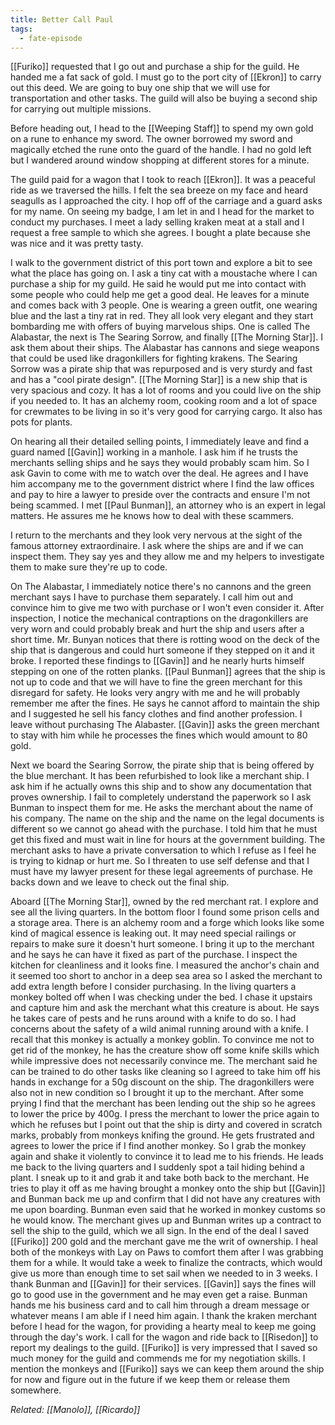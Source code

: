 ```yaml
---
title: Better Call Paul
tags:
  - fate-episode
---
```

[[Furiko]] requested that I go out and purchase a ship for the guild. He handed me a fat sack of gold. I must go to the port city of [[Ekron]] to carry out this deed. We are going to buy one ship that we will use for transportation and other tasks. The guild will also be buying a second ship for carrying out multiple missions.

Before heading out, I head to the [[Weeping Staff]] to spend my own gold on a rune to enhance my sword. The owner borrowed my sword and magically etched the rune onto the guard of the handle. I had no gold left but I wandered around window shopping at different stores for a minute.

The guild paid for a wagon that I took to reach [[Ekron]]. It was a peaceful ride as we traversed the hills. I felt the sea breeze on my face and heard seagulls as I approached the city. I hop off of the carriage and a guard asks for my name. On seeing my badge, I am let in and I head for the market to conduct my purchases. I meet a lady selling kraken meat at a stall and I request a free sample to which she agrees. I bought a plate because she was nice and it was pretty tasty.

I walk to the government district of this port town and explore a bit to see what the place has going on. I ask a tiny cat with a moustache where I can purchase a ship for my guild. He said he would put me into contact with some people who could help me get a good deal. He leaves for a minute and comes back with 3 people. One is wearing a green outfit, one wearing blue and the last a tiny rat in red. They all look very elegant and they start bombarding me with offers of buying marvelous ships. One is called The Alabastar, the next is The Searing Sorrow, and finally [[The Morning Star]]. I ask them about their ships. The Alabastar has cannons and siege weapons that could be used like dragonkillers for fighting krakens. The Searing Sorrow was a pirate ship that was repurposed and is very sturdy and fast and has a "cool pirate design". [[The Morning Star]] is a new ship that is very spacious and cozy. It has a lot of rooms and you could live on the ship if you needed to. It has an alchemy room, cooking room and a lot of space for crewmates to be living in so it's very good for carrying cargo. It also has pots for plants.

On hearing all their detailed selling points, I immediately leave and find a guard named [[Gavin]] working in a manhole. I ask him if he trusts the merchants selling ships and he says they would probably scam him. So I ask Gavin to come with me to watch over the deal. He agrees and I have him accompany me to the government district where I find the law offices and pay to hire a lawyer to preside over the contracts and ensure I'm not being scammed. I met [[Paul Bunman]], an attorney who is an expert in legal matters. He assures me he knows how to deal with these scammers.

I return to the merchants and they look very nervous at the sight of the famous attorney extraordinaire. I ask where the ships are and if we can inspect them. They say yes and they allow me and my helpers to investigate them to make sure they're up to code.

On The Alabastar, I immediately notice there's no cannons and the green merchant says I have to purchase them separately. I call him out and convince him to give me two with purchase or I won't even consider it. After inspection, I notice the mechanical contraptions on the dragonkillers are very worn and could probably break and hurt the ship and users after a short time. Mr. Bunyan notices that there is rotting wood on the deck of the ship that is dangerous and could hurt someone if they stepped on it and it broke. I reported these findings to [[Gavin]] and he nearly hurts himself stepping on one of the rotten planks. [[Paul Bunman]] agrees that the ship is not up to code and that we will have to fine the green merchant for this disregard for safety. He looks very angry with me and he will probably remember me after the fines. He says he cannot afford to maintain the ship and I suggested he sell his fancy clothes and find another profession. I leave without purchasing The Alabaster. [[Gavin]] asks the green merchant to stay with him while he processes the fines which would amount to 80 gold.

Next we board the Searing Sorrow, the pirate ship that is being offered by the blue merchant. It has been refurbished to look like a merchant ship. I ask him if he actually owns this ship and to show any documentation that proves ownership. I fail to completely understand the paperwork so I ask Bunman to inspect them for me. He asks the merchant about the name of his company. The name on the ship and the name on the legal documents is different so we cannot go ahead with the purchase. I told him that he must get this fixed and must wait in line for hours at the government building. The merchant asks to have a private conversation to which I refuse as I feel he is trying to kidnap or hurt me. So I threaten to use self defense and that I must have my lawyer present for these legal agreements of purchase. He backs down and we leave to check out the final ship.

Aboard [[The Morning Star]], owned by the red merchant rat. I explore and see all the living quarters. In the bottom floor I found some prison cells and a storage area. There is an alchemy room and a forge which looks like some kind of magical essence is leaking out. It may need special railings or repairs to make sure it doesn't hurt someone. I bring it up to the merchant and he says he can have it fixed as part of the purchase. I inspect the kitchen for cleanliness and it looks fine. I measured the anchor's chain and it seemed too short to anchor in a deep sea area so I asked the merchant to add extra length before I consider purchasing. In the living quarters a monkey bolted off when I was checking under the bed. I chase it upstairs and capture him and ask the merchant what this creature is about. He says he takes care of pests and he runs around with a knife to do so. I had concerns about the safety of a wild animal running around with a knife. I recall that this monkey is actually a monkey goblin. To convince me not to get rid of the monkey, he has the creature show off some knife skills which while impressive does not necessarily convince me. The merchant said he can be trained to do other tasks like cleaning so I agreed to take him off his hands in exchange for a 50g discount on the ship. The dragonkillers were also not in new condition so I brought it up to the merchant. After some prying I find that the merchant has been lending out the ship so he agrees to lower the price by 400g. I press the merchant to lower the price again to which he refuses but I point out that the ship is dirty and covered in scratch marks, probably from monkeys knifing the ground. He gets frustrated and agrees to lower the price if I find another monkey. So I grab the monkey again and shake it violently to convince it to lead me to his friends. He leads me back to the living quarters and I suddenly spot a tail hiding behind a plant. I sneak up to it and grab it and take both back to the merchant. He tries to play it off as me having brought a monkey onto the ship but [[Gavin]] and Bunman back me up and confirm that I did not have any creatures with me upon boarding. Bunman even said that he worked in monkey customs so he would know. The merchant gives up and Bunman writes up a contract to sell the ship to the guild, which we all sign. In the end of the deal I saved [[Furiko]] 200 gold and the merchant gave me the writ of ownership. I heal both of the monkeys with Lay on Paws to comfort them after I was grabbing them for a while. It would take a week to finalize the contracts, which would give us more than enough time to set sail when we needed to in 3 weeks. I thank Bunman and [[Gavin]] for their services. [[Gavin]] says the fines will go to good use in the government and he may even get a raise. Bunman hands me his business card and to call him through a dream message or whatever means I am able if I need him again. I thank the kraken merchant before I head for the wagon, for providing a hearty meal to keep me going through the day's work. I call for the wagon and ride back to [[Risedon]] to report my dealings to the guild.
[[Furiko]] is very impressed that I saved so much money for the guild and commends me for my negotiation skills. I mention the monkeys and [[Furiko]] says we can keep them around the ship for now and figure out in the future if we keep them or release them somewhere.

*Related: [[Manolo]], [[Ricardo]]*
